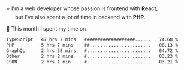 ⭐ I'm a web developer whose passion is frontend with <b>React</b>,<br/>
&nbsp; &nbsp; &nbsp; but I've also spent a lot of time in backend with <b>PHP</b>.

📅 This month I spent my time on

<!--START_SECTION:waka-->

```txt
TypeScript   47 hrs 7 mins   ###################......   74.68 %
PHP          5 hrs 7 mins    ##.......................   08.13 %
GraphQL      2 hrs 58 mins   #........................   04.72 %
Other        2 hrs 2 mins    #........................   03.23 %
JSON         2 hrs 1 min     #........................   03.21 %
```

<!--END_SECTION:waka-->
